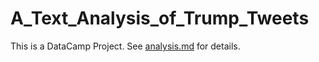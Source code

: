 # A_Text_Analysis_of_Trump_Tweets

This is a DataCamp Project. See [analysis.md](analysis.md) for details.
